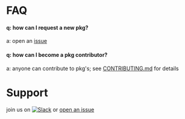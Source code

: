 # FAQ

#### q: how can I request a new pkg?
a: open an [issue](https://github.com/opspec-pkgs/opspec-pkgs/issues)

#### q: how can I become a pkg contributor?
a: anyone can contribute to pkg's; see [CONTRIBUTING.md](CONTRIBUTING.md) for details

# Support

join us on [![Slack](https://opspec-slackin.herokuapp.com/badge.svg)](https://opspec-slackin.herokuapp.com/)
or [open an issue](https://github.com/opspec-pkgs/project/issues)
